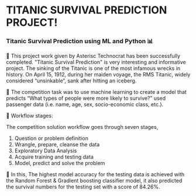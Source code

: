 # TITANIC SURVIVAL PREDICTION PROJECT!

### Titanic Survival Prediction using ML and Python 📊

📌 This project work given by Asterisc Technocrat has been successfully completed. "Titanic Survival Prediction" is very interesting and informative project. The sinking of the Titanic is one of the most infamous wrecks in history. On April 15, 1912, during her maiden voyage, the RMS Titanic, widely considered “unsinkable”, sank after hitting an iceberg.

📌 The competition task was to use machine learning to create a model that predicts “What types of people were more likely to survive?” used passenger data (i.e. name, age, sex, socio-economic class, etc.).

📌 Workflow stages:

The competition solution workflow goes through seven stages,
1. Question or problem definition
2. Wrangle, prepare, cleanse the data
3. Exploratory Data Analysis
4. Acquire training and testing data
5. Model, predict and solve the problem

📌 In this, The highest model accuracy for the testing data is achieved with the Random Forest & Gradient boosting classifier model, it also predicted the survival numbers for the testing set with a score of 84.26%.

